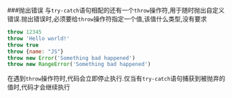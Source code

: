 ###抛出错误
与`try-catch`语句相配的还有一个`throw`操作符,用于随时抛出自定义错误.抛出错误时,必须要给`throw`操作符指定一个值,该值什么类型,没有要求

```javascript
throw 12345
throw 'Hello world!'
throw true
throw {name: "JS"}
throw new Error('Something bad happened')
throw new RangeError('Something bad happened')
```

在遇到`throw`操作符时,代码会立即停止执行.仅当有`try-catch`语句捕获到被抛弃的值时,代码才会继续执行